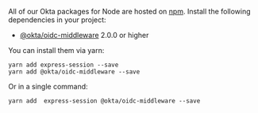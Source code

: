All of our Okta packages for Node are hosted on [npm](https://www.npmjs.com/). Install the following dependencies in your project:

* [@okta/oidc-middleware](https://www.npmjs.com/package/@okta/oidc-middleware) 2.0.0 or higher

You can install them via yarn:

```
yarn add express-session --save
yarn add @okta/oidc-middleware --save
```

Or in a single command:

```
yarn add  express-session @okta/oidc-middleware --save
```


